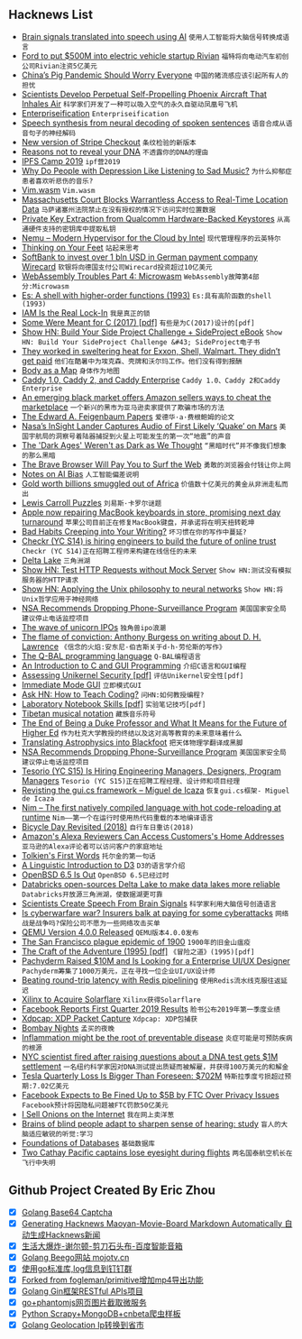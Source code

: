 ## Hacknews List


- [Brain signals translated into speech using AI](https://www.nature.com/articles/d41586-019-01328-x)  `使用人工智能将大脑信号转换成语言`
- [Ford to put $500M into electric vehicle startup Rivian](https://www.reuters.com/article/us-rivian-ford-motor/ford-motor-puts-500-million-into-electric-pickup-producer-rivian-idUSKCN1S01LD)  `福特将向电动汽车初创公司Rivian注资5亿美元`
- [China’s Pig Pandemic Should Worry Everyone](https://www.bloomberg.com/opinion/articles/2019-04-24/china-s-handling-of-swine-fever-outbreak-similar-to-sars)  `中国的猪流感应该引起所有人的担忧`
- [Scientists Develop Perpetual Self-Propelling Phoenix Aircraft That Inhales Air](https://www.bbc.com/news/uk-scotland-48013519)  `科学家们开发了一种可以吸入空气的永久自驱动凤凰号飞机`
- [Enterpriseification](https://blog.licensezero.com/2019/04/24/enterpriseification.html)  `Enterpriseification`
- [Speech synthesis from neural decoding of spoken sentences](https://www.nature.com/articles/s41586-019-1119-1)  `语音合成从语音句子的神经解码`
- [New version of Stripe Checkout](https://stripe.com/docs/payments/checkout)  `条纹检验的新版本`
- [Reasons not to reveal your DNA](https://internethealthreport.org/2019/23-reasons-not-to-reveal-your-dna/)  `不透露你的DNA的理由`
- [IPFS Camp 2019](https://camp.ipfs.io/)  `ipf营2019`
- [Why Do People with Depression Like Listening to Sad Music?](https://digest.bps.org.uk/2019/04/24/why-do-people-with-depression-like-listening-to-sad-music/)  `为什么抑郁症患者喜欢听悲伤的音乐?`
- [Vim.wasm](https://rhysd.github.io/vim.wasm/)  `Vim.wasm`
- [Massachusetts Court Blocks Warrantless Access to Real-Time Location Data](https://www.eff.org/deeplinks/2019/04/massachusetts-court-blocks-warrantless-access-real-time-cell-phone-location-data)  `马萨诸塞州法院禁止在没有授权的情况下访问实时位置数据`
- [Private Key Extraction from Qualcomm Hardware-Backed Keystores](https://www.nccgroup.trust/us/our-research/private-key-extraction-qualcomm-keystore/?research=Technical&#43;advisories)  `从高通硬件支持的密钥库中提取私钥`
- [Nemu – Modern Hypervisor for the Cloud by Intel](https://github.com/intel/nemu)  `现代管理程序的云英特尔`
- [Thinking on Your Feet](https://aeon.co/essays/dont-just-do-it-think-it-too-on-learning-with-gilbert-ryle)  `站起来思考`
- [SoftBank to invest over 1 bln USD in German payment company Wirecard](https://world-news-monitor.com/top-news/2019/04/24/softbank-to-invest-over-1-bln-usd-in-german-payment-company-wirecard/)  `软银将向德国支付公司Wirecard投资超过10亿美元`
- [WebAssembly Troubles Part 4: Microwasm](http://troubles.md/posts/microwasm/)  `WebAssembly故障第4部分:Microwasm`
- [Es: A shell with higher-order functions (1993)](https://wryun.github.io/es-shell/paper.html)  `Es:具有高阶函数的shell (1993)`
- [IAM Is the Real Lock-In](https://forrestbrazeal.com/2019/02/18/cloud-irregular-iam-is-the-real-cloud-lock-in/)  `我是真正的锁`
- [Some Were Meant for C (2017) [pdf]](https://www.cs.kent.ac.uk/people/staff/srk21//research/papers/kell17some-preprint.pdf)  `有些是为C(2017)设计的[pdf]`
- [Show HN: Build Your Side Project Challenge &#43; SideProject eBook](item?id=19739665)  `Show HN: Build Your SideProject Challenge &#43; SideProject电子书`
- [They worked in sweltering heat for Exxon, Shell, Walmart. They didn’t get paid](https://www.revealnews.org/article/they-worked-in-sweltering-heat-for-exxon-shell-and-walmart-they-didnt-get-paid-a-dime/)  `他们在酷暑中为埃克森、壳牌和沃尔玛工作。他们没有得到报酬`
- [Body as a Map](https://www.sapiens.org/column/machinations/body-modification/)  `身体作为地图`
- [Caddy 1.0, Caddy 2, and Caddy Enterprise](https://caddyserver.com/blog/announcing-caddy-1_0-caddy-2-caddy-enterprise)  `Caddy 1.0、Caddy 2和Caddy Enterprise`
- [An emerging black market offers Amazon sellers ways to cheat the marketplace](https://www.buzzfeednews.com/article/leticiamiranda/amazon-marketplace-sellers-black-hat-scams-search-rankings)  `一个新兴的黑市为亚马逊卖家提供了欺骗市场的方法`
- [The Edward A. Feigenbaum Papers](https://exhibits.stanford.edu/feigenbaum/)  `爱德华·a·费根鲍姆的论文`
- [Nasa’s InSight Lander Captures Audio of First Likely ‘Quake’ on Mars](https://www.nasa.gov/press-release/nasa-s-insight-lander-captures-audio-of-first-likely-quake-on-mars)  `美国宇航局的洞察号着陆器捕捉到火星上可能发生的第一次“地震”的声音`
- [The &#39;Dark Ages&#39; Weren&#39;t as Dark as We Thought](https://lithub.com/the-dark-ages-werent-as-dark-as-we-thought/)  `“黑暗时代”并不像我们想象的那么黑暗`
- [The Brave Browser Will Pay You to Surf the Web](https://www.wired.com/story/brave-browser-will-pay-surf-web/)  `勇敢的浏览器会付钱让你上网`
- [Notes on AI Bias](https://www.ben-evans.com/benedictevans/2019/4/15/notes-on-ai-bias)  `人工智能偏差说明`
- [Gold worth billions smuggled out of Africa](https://www.reuters.com/article/us-gold-africa-smuggling-exclusive/exclusive-gold-worth-billions-smuggled-out-of-africa-idUSKCN1S00IT)  `价值数十亿美元的黄金从非洲走私而出`
- [Lewis Carroll Puzzles](http://www.math.hawaii.edu/~hile/math100/logice.htm)  `刘易斯·卡罗尔谜题`
- [Apple now repairing MacBook keyboards in store, promising next day turnaround](https://www.macrumors.com/2019/04/23/apple-stores-prioritizing-mac-keyboard-repairs/)  `苹果公司目前正在修复MacBook键盘，并承诺将在明天扭转乾坤`
- [Bad Habits Creeping into Your Writing?](https://lithub.com/are-these-bad-habits-creeping-into-your-writing/)  `坏习惯在你的写作中蔓延?`
- [Checkr (YC S14) is hiring engineers to build the future of online trust](http://grnh.se/gxdah31)  `Checkr (YC S14)正在招聘工程师来构建在线信任的未来`
- [Delta Lake](https://delta.io/)  `三角洲湖`
- [Show HN: Test HTTP Requests without Mock Server](https://github.com/Vatavuk/verano-http)  `Show HN:测试没有模拟服务器的HTTP请求`
- [Show HN: Applying the Unix philosophy to neural networks](https://github.com/cloudkj/layer)  `Show HN:将Unix哲学应用于神经网络`
- [NSA Recommends Dropping Phone-Surveillance Program](https://www.wsj.com/articles/nsa-recommends-dropping-phone-surveillance-program-11556138247)  `美国国家安全局建议停止电话监控项目`
- [The wave of unicorn IPOs](https://www.economist.com/briefing/2019/04/17/the-wave-of-unicorn-ipos-reveals-silicon-valleys-groupthink)  `独角兽ipo浪潮`
- [The flame of conviction: Anthony Burgess on writing about D. H. Lawrence](https://www.the-tls.co.uk/articles/public/dh-lawrence-anthony-burgess/)  `《信念的火焰:安东尼·伯吉斯关于d·h·劳伦斯的写作》`
- [The Q-BAL programming language](https://mirrors.talideon.com/articles/qbal/)  `Q-BAL编程语言`
- [An Introduction to C and GUI Programming](https://www.raspberrypi.org/blog/an-introduction-to-c-gui-programming-the-new-book-from-raspberry-pi-press/)  `介绍C语言和GUI编程`
- [Assessing Unikernel Security [pdf]](https://www.nccgroup.trust/globalassets/our-research/us/whitepapers/2019/ncc_group-assessing_unikernel_security.pdf)  `评估Unikernel安全性[pdf]`
- [Immediate Mode GUI](http://behindthepixels.io/IMGUI/)  `立即模式GUI`
- [Ask HN: How to Teach Coding?](item?id=19741408)  `问HN:如何教授编程?`
- [Laboratory Notebook Skills [pdf]](https://www.dur.ac.uk/resources/physics/students/labs/skills/notebookskills.pdf)  `实验笔记技巧[pdf]`
- [Tibetan musical notation](http://www.openculture.com/2019/04/tibetan-musical-notation-is-beautiful.html)  `藏族音乐符号`
- [The End of Being a Duke Professor and What It Means for the Future of Higher Ed](https://www.jamesgmartin.center/2019/04/the-end-of-being-a-duke-professor-and-what-it-means-for-the-future-of-higher-education/)  `作为杜克大学教授的终结以及这对高等教育的未来意味着什么`
- [Translating Astrophysics into Blackfoot](https://www.atlasobscura.com/articles/translating-astrophysics-into-blackfoot)  `把天体物理学翻译成黑脚`
- [NSA Recommends Dropping Phone-Surveillance Program](https://bgr.com/2019/04/24/nsa-phone-surveillance-spying-program/)  `美国国家安全局建议停止电话监控项目`
- [Tesorio (YC S15) Is Hiring Engineering Managers, Designers, Program Managers](https://www.tesorio.com/careers)  `Tesorio (YC S15)正在招聘工程经理、设计师和项目经理`
- [Revisting the gui.cs framework – Miguel de Icaza](https://tirania.org/blog/archive/2019/Apr-22.html)  `恢复gui.cs框架- Miguel de Icaza`
- [Nim – The first natively compiled language with hot code-reloading at runtime](https://www.youtube.com/watch?v=7WgCt0Wooeo)  `Nim——第一个在运行时使用热代码重载的本地编译语言`
- [Bicycle Day Revisited (2018)](https://mikejay.net/bicycle-day-revisited/)  `自行车日重访(2018)`
- [Amazon&#39;s Alexa Reviewers Can Access Customers&#39;s Home Addresses](https://www.bloomberg.com/news/articles/2019-04-24/amazon-s-alexa-reviewers-can-access-customers-home-addresses)  `亚马逊的Alexa评论者可以访问客户的家庭地址`
- [Tolkien&#39;s First Words](https://www.newstatesman.com/jrr-tolkien-early-years-language-friendship-war-film-biopic-lord-rings)  `托尔金的第一句话`
- [A Linguistic Introduction to D3](https://medium.freecodecamp.org/a-linguistic-introduction-to-d3-js-7a40a980bf97?source=friends_link&amp;sk=9de00ebcc6ceffcb0570982ce1799660)  `D3的语言学介绍`
- [OpenBSD 6.5 Is Out](http://openbsd.org/65.html)  `OpenBSD 6.5已经过时`
- [Databricks open-sources Delta Lake to make data lakes more reliable](https://techcrunch.com/2019/04/24/databricks-open-sources-delta-lake-to-make-data-lakes-more-reliable/)  `Databricks开放源三角洲湖，使数据湖更可靠`
- [Scientists Create Speech From Brain Signals](https://www.nytimes.com/2019/04/24/health/artificial-speech-brain-injury.html)  `科学家利用大脑信号创造语言`
- [Is cyberwarfare war? Insurers balk at paying for some cyberattacks](https://thebulletin.org/2019/04/is-cyberwarfare-war-insurers-balk-at-paying-for-some-cyberattacks/)  `网络战是战争吗?保险公司不愿为一些网络攻击买单`
- [QEMU Version 4.0.0 Released](https://www.qemu.org/2019/04/24/qemu-4-0-0/)  `QEMU版本4.0.0发布`
- [The San Francisco plague epidemic of 1900](https://www.nature.com/articles/d41586-019-01239-x)  `1900年的旧金山瘟疫`
- [The Craft of the Adventure (1995) [pdf]](https://ifarchive.org/if-archive/info/Craft.Of.Adventure.pdf)  `《冒险之道》(1995)[pdf]`
- [Pachyderm Raised $10M and Is Looking for a Enterprise UI/UX Designer](https://jobs.lever.co/pachyderm/)  `Pachyderm筹集了1000万美元，正在寻找一位企业UI/UX设计师`
- [Beating round-trip latency with Redis pipelining](https://kn100.me/redis-pipelining/)  `使用Redis流水线克服往返延迟`
- [Xilinx to Acquire Solarflare](https://www.xilinx.com/news/press/2019/xilinx-to-acquire-solarflare.html)  `Xilinx获得Solarflare`
- [Facebook Reports First Quarter 2019 Results](https://investor.fb.com/investor-news/press-release-details/2019/Facebook-Reports-First-Quarter-2019-Results/default.aspx)  `脸书公布2019年第一季度业绩`
- [Xdpcap: XDP Packet Capture](https://blog.cloudflare.com/xdpcap/)  `Xdpcap: XDP包捕获`
- [Bombay Nights](https://aeon.co/essays/night-school-and-the-dreams-of-bombays-factory-workers)  `孟买的夜晚`
- [Inflammation might be the root of preventable disease](https://harvardmagazine.com/2019/05/inflammation-disease-diet)  `炎症可能是可预防疾病的根源`
- [NYC scientist fired after raising questions about a DNA test gets $1M settlement](https://www.nytimes.com/2019/04/23/nyregion/dna-testing-nyc-medical-examiner.html)  `一名纽约科学家因对DNA测试提出质疑而被解雇，并获得100万美元的和解金`
- [Tesla Quarterly Loss Is Bigger Than Foreseen: $702M](https://www.nytimes.com/2019/04/24/business/tesla-earnings-elon-musk.html)  `特斯拉季度亏损超过预期:7.02亿美元`
- [Facebook Expects to Be Fined Up to $5B by FTC Over Privacy Issues](https://www.nytimes.com/2019/04/24/technology/facebook-ftc-fine-earnings.html)  `Facebook预计将因隐私问题被FTC罚款50亿美元`
- [I Sell Onions on the Internet](https://www.deepsouthventures.com/i-sell-onions-on-the-internet/)  `我在网上卖洋葱`
- [Brains of blind people adapt to sharpen sense of hearing: study](https://medicalxpress.com/news/2019-04-brains-people-sharpen.html)  `盲人的大脑适应敏锐的听觉:学习`
- [Foundations of Databases](http://webdam.inria.fr/Alice/)  `基础数据库`
- [Two Cathay Pacific captains lose eyesight during flights](https://www.scmp.com/news/hong-kong/transport/article/3007392/two-cathay-pacific-captains-lose-eyesight-during-flights)  `两名国泰航空机长在飞行中失明`

## Github Project Created By Eric Zhou

- [x] [Golang Base64 Captcha](https://github.com/mojocn/base64Captcha)
- [x] [Generating Hacknews Maoyan-Movie-Board Markdown Automatically 自动生成Hacknews新闻](https://github.com/dejavuzhou/md-genie)
- [x] [生活大爆炸-谢尔顿-剪刀石头布-百度智能音箱](https://github.com/mojocn/dueros-bang-game)
- [x] [Golang Beego网站 mojotv.cn](https://github.com/mojocn/www.mojotv.cn)
- [x] [使用go标准库,log信息到钉钉群](https://github.com/mojocn/dooger)
- [x] [Forked from fogleman/primitive增加mp4导出功能](https://github.com/mojocn/primitive)
- [x] [Golang Gin框架RESTful APIs项目](https://github.com/JJJJJJJerk/ezier-golang-web-api-framework)
- [x] [go+phantomjs网页图片截取微服务](https://github.com/mojocn/screen_shot)
- [x] [Python Scrapy+MongoDB+cnbeta爬虫样板](https://github.com/mojocn/scrapy_mongodb_boilerplate_cnbeta)
- [x] [Golang Geolocation Ip转换到省市](https://github.com/mojocn/ip2location)
